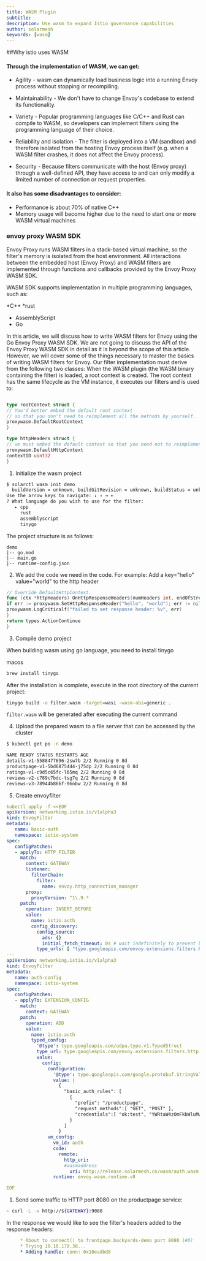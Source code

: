 ```yaml
---
title: WASM Plugin
subtitle:
description: Use wasm to expand Istio governance capabilities
author: solarmesh
keywords: [wasm]
---
```


##Why istio uses WASM

#### Through the implementation of WASM, we can get:

* Agility - wasm can dynamically load business logic into a running Envoy process without stopping or recompiling.

* Maintainability - We don't have to change Envoy's codebase to extend its functionality.

* Variety - Popular programming languages like C/C++ and Rust can compile to WASM, so developers can implement filters using the programming language of their choice.

* Reliability and isolation - The filter is deployed into a VM (sandbox) and therefore isolated from the hosting Envoy process itself (e.g. when a WASM filter crashes, it does not affect the Envoy process).

* Security - Because filters communicate with the host (Envoy proxy) through a well-defined API, they have access to and can only modify a limited number of connection or request properties.

#### It also has some disadvantages to consider:

* Performance is about 70% of native C++
* Memory usage will become higher due to the need to start one or more WASM virtual machines

### envoy proxy WASM SDK

Envoy Proxy runs WASM filters in a stack-based virtual machine, so the filter's memory is isolated from the host environment. All interactions between the embedded host (Envoy Proxy) and WASM filters are implemented through functions and callbacks provided by the Envoy Proxy WASM SDK.

WASM SDK supports implementation in multiple programming languages, such as:

*C++
*rust
* AssemblyScript
* Go

In this article, we will discuss how to write WASM filters for Envoy using the Go Envoy Proxy WASM SDK. We are not going to discuss the API of the Envoy Proxy WASM SDK in detail as it is beyond the scope of this article. However, we will cover some of the things necessary to master the basics of writing WASM filters for Envoy.
Our filter implementation must derive from the following two classes:
When the WASM plugin (the WASM binary containing the filter) is loaded, a root context is created. The root context has the same lifecycle as the VM instance, it executes our filters and is used to:

```go

type rootContext struct {
// You'd better embed the default root context
// so that you don't need to reimplement all the methods by yourself.
proxywasm.DefaultRootContext
}

type httpHeaders struct {
// we must embed the default context so that you need not to reimplement all the methods by yourself
proxywasm.DefaultHttpContext
contextID uint32
}
```

1. Initialize the wasm project

```bash
$ solarctl wasm init demo
  buildVersion = unknown, buildGitRevision = unknown, buildStatus = unknown, buildTag = unknown, buildHub = unknown
Use the arrow keys to navigate: ↓ ↑ → ←
? What language do you wish to use for the filter:
   ▸ cpp
     rust
     assemblyscript
     tinygo

```

The project structure is as follows:

```tree
demo
|-- go.mod
|-- main.go
|-- runtime-config.json
```

2. We add the code we need in the code. For example:
   Add a key="hello" value="world" to the http header
```go
// Override DefaultHttpContext.
func (ctx *httpHeaders) OnHttpResponseHeaders(numHeaders int, endOfStream bool) types.Action {
if err := proxywasm.SetHttpResponseHeader("hello", "world"); err != nil {
proxywasm.LogCriticalf("failed to set response header: %v", err)
}
return types.ActionContinue
}
```

3. Compile demo project

When building wasm using go language, you need to install tinygo

macos

```bash
brew install tinygo
```

After the installation is complete, execute in the root directory of the current project:

```bash
tinygo build -o filter.wasm -target=wasi -wasm-abi=generic .
```

`filter.wasm` will be generated after executing the current command

4. Upload the prepared wasm to a file server that can be accessed by the cluster

```bash
$ kubectl get po -n demo

NAME READY STATUS RESTARTS AGE
details-v1-5588477696-2sw7b 2/2 Running 0 8d
productpage-v1-5bd6875444-j75dp 2/2 Running 0 8d
ratings-v1-c9d5c65fc-l65mq 2/2 Running 0 8d
reviews-v2-c789c7bdc-tsg7q 2/2 Running 0 8d
reviews-v3-78944b866f-96nbw 2/2 Running 0 8d
```



5. Create envoyfilter

```yaml
kubectl apply -f-<<EOF
apiVersion: networking.istio.io/v1alpha3
kind: EnvoyFilter
metadata:
   name: basic-auth
   namespace: istio-system
spec:
   configPatches:
   - applyTo: HTTP_FILTER
     match:
       context: GATEWAY
       listener:
         filterChain:
           filter:
             name: envoy.http_connection_manager
       proxy:
         proxyVersion: ^1\.9.*
     patch:
       operation: INSERT_BEFORE
       value:
         name: istio.auth
         config_discovery:
           config_source:
             ads: {}
             initial_fetch_timeout: 0s # wait indefinitely to prevent bad Wasm fetch
           type_urls: [ "type.googleapis.com/envoy.extensions.filters.http.wasm.v3.Wasm"]
---
apiVersion: networking.istio.io/v1alpha3
kind: EnvoyFilter
metadata:
   name: auth-config
   namespace: istio-system
spec:
   configPatches:
   - applyTo: EXTENSION_CONFIG
     match:
       context: GATEWAY
     patch:
       operation: ADD
       value:
         name: istio.auth
         typed_config:
           '@type': type.googleapis.com/udpa.type.v1.TypedStruct
           type_url: type.googleapis.com/envoy.extensions.filters.http.wasm.v3.Wasm
           value:
             config:
               configuration:
                 '@type': type.googleapis.com/google.protobuf.StringValue
                 value: |
                   {
                     "basic_auth_rules": [
                       {
                         "prefix": "/productpage",
                         "request_methods":[ "GET", "POST" ],
                         "credentials":[ "ok:test", "YWRtaW4zOmFkbWluMw==" ]
                       }
                     ]
                   }
               vm_config:
                 vm_id: auth
                 code:
                   remote:
                     http_uri:
                     #wasmaddress
                       uri: http://release.solarmesh.cn/wasm/auth.wasm
                 runtime: envoy.wasm.runtime.v8

EOF
```

1. Send some traffic to HTTP port 8080 on the productpage service:

```bash
~ curl -L -v http://${GATEWAY}:9080
```

In the response we would like to see the filter's headers added to the response headers:

```yaml
     * About to connect() to frontpage.backyards-demo port 8080 (#0)
     * Trying 10.10.178.38...
     * Adding handle: conn: 0x10eadbd8
